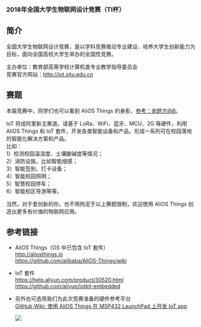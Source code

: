### 2018年全国大学生物联网设计竞赛（TI杯）

## 简介
全国大学生物联网设计竞赛，是以学科竞赛推动专业建设、培养大学生创新能力为目标，面向全国高校大学生举办的全国性竞赛。  

主办单位：教育部高等学校计算机类专业教学指导委员会  
竞赛官方网站：http://iot.sjtu.edu.cn

## 赛题

本届竞赛中，同学们也可以看到 AliOS Things 的身影，[参考：命题方向6](http://iot.sjtu.edu.cn/show.aspx?info_lb=36&info_id=601&flag=2)。

IoT 将成阿里新主赛道。请基于 LoRa、WiFi、蓝牙、MCU、2G 等硬件，利用 AliOS Things 和 IoT 套件，开发各类智能设备和产品，形成一系列可在校园落地的智能化解决方案和产品。  
比如：  
1）检测校园温湿度、土壤酸碱度等情况；  
2）消防设施，比如智能烟感；  
3）智能签到、打卡设备；  
4）智能校园照明；  
5）智慧校园停车；  
6）智能校区导游等等。  

当然，对于爱创新的你，也不用拘泥于以上赛题限制，欢迎使用 AliOS Things 创造出更多有价值的物联网应用。

## 参考链接

- AliOS Things（OS 中已包含 IoT 套件）  
  http://aliosthings.io  
  https://github.com/alibaba/AliOS-Things/wiki  

- IoT 套件  
  https://help.aliyun.com/product/30520.html  
  https://github.com/aliyun/iotkit-embedded  
- 另外也可选用我们为此次竞赛准备的硬件参考平台  
  [GitHub Wiki: 使用 AliOS Things 在 MSP432 LaunchPad 上开发 IoT app](https://github.com/alibaba/AliOS-Things/wiki/使用-AliOS-Things-在-MSP432-LaunchPad-上开发-IoT-app)  

  ![](https://img.alicdn.com/tfs/TB18br0oL5TBuNjSspmXXaDRVXa-758-585.jpg)
